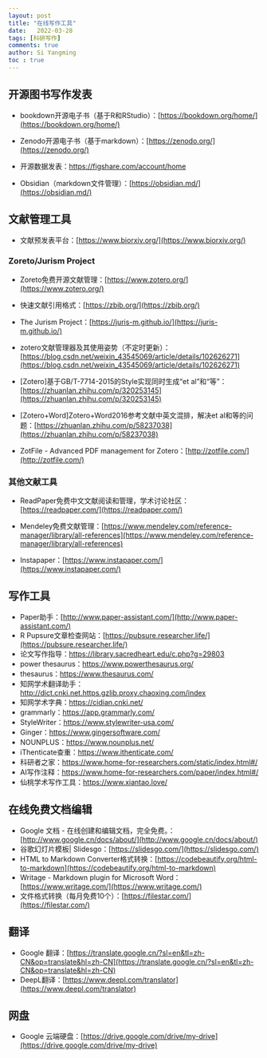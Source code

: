 ```yaml
---
layout: post
title: "在线写作工具"
date:   2022-03-28
tags: [科研写作]
comments: true
author: Si Yangming
toc : true
---
```


## 开源图书写作发表

* bookdown开源电子书（基于R和RStudio）：[https://bookdown.org/home/](https://bookdown.org/home/)

* Zenodo开源电子书（基于markdown）：[https://zenodo.org/](https://zenodo.org/)
* 开源数据发表：https://figshare.com/account/home
* Obsidian（markdown文件管理）：[https://obsidian.md/](https://obsidian.md/)

## 文献管理工具

* 文献预发表平台：[https://www.biorxiv.org/](https://www.biorxiv.org/)

### Zoreto/Jurism Project

* Zoreto免费开源文献管理：[https://www.zotero.org/](https://www.zotero.org/)

* 快速文献引用格式：[https://zbib.org/](https://zbib.org/)
* The Jurism Project：[https://juris-m.github.io/](https://juris-m.github.io/)
* zotero文献管理器及其使用姿势（不定时更新）：[https://blog.csdn.net/weixin_43545069/article/details/102626271](https://blog.csdn.net/weixin_43545069/article/details/102626271)
* [Zotero]基于GB/T-7714-2015的Style实现同时生成“et al”和“等”：[https://zhuanlan.zhihu.com/p/320253145](https://zhuanlan.zhihu.com/p/320253145)
* [Zotero+Word]Zotero+Word2016参考文献中英文混排，解决et al和等的问题：[https://zhuanlan.zhihu.com/p/58237038](https://zhuanlan.zhihu.com/p/58237038)
* ZotFile - Advanced PDF management for Zotero：[http://zotfile.com/](http://zotfile.com/)



### 其他文献工具

* ReadPaper免费中文文献阅读和管理，学术讨论社区：[https://readpaper.com/](https://readpaper.com/)
* Mendeley免费文献管理：[https://www.mendeley.com/reference-manager/library/all-references](https://www.mendeley.com/reference-manager/library/all-references)

* Instapaper：[https://www.instapaper.com/](https://www.instapaper.com/)



## 写作工具

- Paper助手：[http://www.paper-assistant.com/](http://www.paper-assistant.com/)
- R Pupsure文章检查网站：[https://pubsure.researcher.life/](https://pubsure.researcher.life/)
- 论文写作指导：https://library.sacredheart.edu/c.php?g=29803
- power thesaurus：https://www.powerthesaurus.org/
- thesaurus：https://www.thesaurus.com/
- 知网学术翻译助手：http://dict.cnki.net.https.gzlib.proxy.chaoxing.com/index
- 知网学术字典：https://cidian.cnki.net/
- grammarly：https://app.grammarly.com/
- StyleWriter：https://www.stylewriter-usa.com/
- Ginger：https://www.gingersoftware.com/
- NOUNPLUS：https://www.nounplus.net/
- iThenticate查重：https://www.ithenticate.com/
- 科研者之家：https://www.home-for-researchers.com/static/index.html#/
- AI写作注释：https://www.home-for-researchers.com/paper/index.html#/
- 仙桃学术写作工具：https://www.xiantao.love/

## 在线免费文档编辑

- Google 文档 - 在线创建和编辑文档，完全免费。：[http://www.google.cn/docs/about/](http://www.google.cn/docs/about/)
- 谷歌幻灯片模板| Slidesgo：[https://slidesgo.com/](https://slidesgo.com/)
- HTML to Markdown Converter格式转换：[https://codebeautify.org/html-to-markdown](https://codebeautify.org/html-to-markdown)
- Writage - Markdown plugin for Microsoft Word：[https://www.writage.com/](https://www.writage.com/)
- 文件格式转换（每月免费10个）：[https://filestar.com/](https://filestar.com/)

## 翻译

- Google 翻译：[https://translate.google.cn/?sl=en&tl=zh-CN&op=translate&hl=zh-CN](https://translate.google.cn/?sl=en&tl=zh-CN&op=translate&hl=zh-CN)
- DeepL翻译：[https://www.deepl.com/translator](https://www.deepl.com/translator)

## 网盘

- Google 云端硬盘：[https://drive.google.com/drive/my-drive](https://drive.google.com/drive/my-drive)